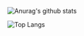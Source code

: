 ![Anurag's github stats](https://github-readme-stats.vercel.app/api?username=Bortize&show_icons=true&theme=algolia)

![Top Langs](https://github-readme-stats.vercel.app/api/top-langs/?username=Bortize&layout=compact)
